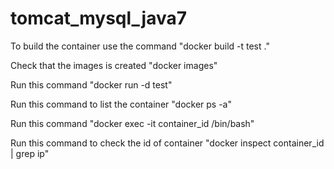 # tomcat_mysql_java7
To build the container use the command "docker build -t test ."

Check that the images is created "docker images"

Run this command "docker run -d test"

Run this command to list the container "docker ps -a"

Run this command "docker exec -it container_id /bin/bash"

Run this command to check the id of container "docker inspect container_id | grep ip"
